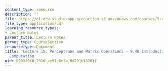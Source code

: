 ```yaml
---
content_type: resource
description: ''
file: https://ol-ocw-studio-app-production.s3.amazonaws.com/courses/9-40-introduction-to-neural-computation-spring-2018/0993f9f8231dae918e3a6d291b13281f_MIT9_40S18_Lec15.pdf
file_type: application/pdf
learning_resource_types:
- Lecture Notes
parent_title: Lecture Notes
parent_type: CourseSection
resourcetype: Document
title: 'Lecture 15: Perceptrons and Matrix Operations - 9.40 Introduction to Neural
  Computation'
uid: 0993f9f8-231d-ae91-8e3a-6d291b13281f
---
```

